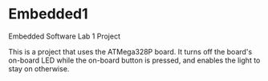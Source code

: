 # Embedded1
Embedded Software Lab 1 Project

This is a project that uses the ATMega328P board. It turns off the board's on-board LED while the on-board button is pressed, and enables the light to stay on otherwise.
